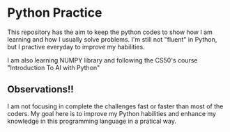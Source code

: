 # Python Practice

This repository has the aim to keep the python codes to show how I am learning and how I usually solve problems. I'm still not "fluent" in Python, but I practive everyday to improve my habilities.

I am also learning NUMPY library and following the CS50's course "Introduction To AI with Python" 

## Observations!!

I am not focusing in complete the challenges fast or faster than most of the coders. My goal here is to improve my Python habilities and 
enhance my knowledge in this programming language in a pratical way.
